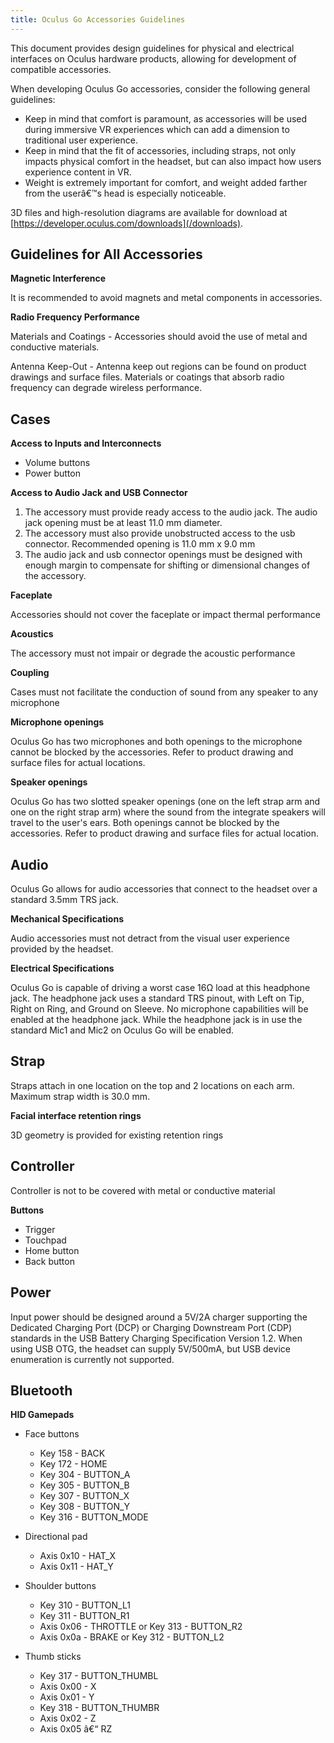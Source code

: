 ```yaml
---
title: Oculus Go Accessories Guidelines
---
```


This document provides design guidelines for physical and electrical interfaces on Oculus hardware products, allowing for development of compatible accessories.

When developing Oculus Go accessories, consider the following general guidelines:

* Keep in mind that comfort is paramount, as accessories will be used during immersive VR experiences which can add a dimension to traditional user experience.
* Keep in mind that the fit of accessories, including straps, not only impacts physical comfort in the headset, but can also impact how users experience content in VR.
* Weight is extremely important for comfort, and weight added farther from the userâ€™s head is especially noticeable. 


3D files and high-resolution diagrams are available for download at [https://developer.oculus.com/downloads](/downloads).

## Guidelines for All Accessories

**Magnetic Interference**

It is recommended to avoid magnets and metal components in accessories.

**Radio Frequency Performance**

Materials and Coatings - Accessories should avoid the use of metal and conductive materials.

Antenna Keep-Out - Antenna keep out regions can be found on product drawings and surface files. Materials or coatings that absorb radio frequency can degrade wireless performance.

## Cases

**Access to Inputs and Interconnects**

* Volume buttons
* Power button


**Access to Audio Jack and USB Connector**

1. The accessory must provide ready access to the audio jack. The audio jack opening must be at least 11.0 mm diameter.
2. The accessory must also provide unobstructed access to the usb connector. Recommended opening is 11.0 mm x 9.0 mm
3. The audio jack and usb connector openings must be designed with enough margin to compensate for shifting or dimensional changes of the accessory.


**Faceplate**

Accessories should not cover the faceplate or impact thermal performance

**Acoustics**

The accessory must not impair or degrade the acoustic performance

**Coupling**

Cases must not facilitate the conduction of sound from any speaker to any microphone

**Microphone openings**

Oculus Go has two microphones and both openings to the microphone cannot be blocked by the accessories. Refer to product drawing and surface files for actual locations.

**Speaker openings**

Oculus Go has two slotted speaker openings (one on the left strap arm and one on the right strap arm) where the sound from the integrate speakers will travel to the user's ears. Both openings cannot be blocked by the accessories. Refer to product drawing and surface files for actual location.

## Audio

Oculus Go allows for audio accessories that connect to the headset over a standard 3.5mm TRS jack.

**Mechanical Specifications**

Audio accessories must not detract from the visual user experience provided by the headset.

**Electrical Specifications**

Oculus Go is capable of driving a worst case 16Ω load at this headphone jack. The headphone jack uses a standard TRS pinout, with Left on Tip, Right on Ring, and Ground on Sleeve. No microphone capabilities will be enabled at the headphone jack. While the headphone jack is in use the standard Mic1 and Mic2 on Oculus Go will be enabled.

## Strap

Straps attach in one location on the top and 2 locations on each arm. Maximum strap width is 30.0 mm.

**Facial interface retention rings**

3D geometry is provided for existing retention rings

## Controller

Controller is not to be covered with metal or conductive material

**Buttons**

* Trigger
* Touchpad
* Home button
* Back button


## Power

Input power should be designed around a 5V/2A charger supporting the Dedicated Charging Port (DCP) or Charging Downstream Port (CDP) standards in the USB Battery Charging Specification Version 1.2. When using USB OTG, the headset can supply 5V/500mA, but USB device enumeration is currently not supported.

## Bluetooth

**HID Gamepads**

* Face buttons
	+ Key 158 - BACK
	+ Key 172 - HOME
	+ Key 304 - BUTTON\_A
	+ Key 305 - BUTTON\_B
	+ Key 307 - BUTTON\_X
	+ Key 308 - BUTTON\_Y
	+ Key 316 - BUTTON\_MODE
	
* Directional pad
	+ Axis 0x10 - HAT\_X
	+ Axis 0x11 - HAT\_Y
	
* Shoulder buttons
	+ Key 310 - BUTTON\_L1
	+ Key 311 - BUTTON\_R1
	+ Axis 0x06 - THROTTLE or Key 313 - BUTTON\_R2
	+ Axis 0x0a - BRAKE or Key 312 - BUTTON\_L2
	
* Thumb sticks
	+ Key 317 - BUTTON\_THUMBL
	+ Axis 0x00 - X
	+ Axis 0x01 - Y
	+ Key 318 - BUTTON\_THUMBR
	+ Axis 0x02 - Z
	+ Axis 0x05 â€“ RZ
	

